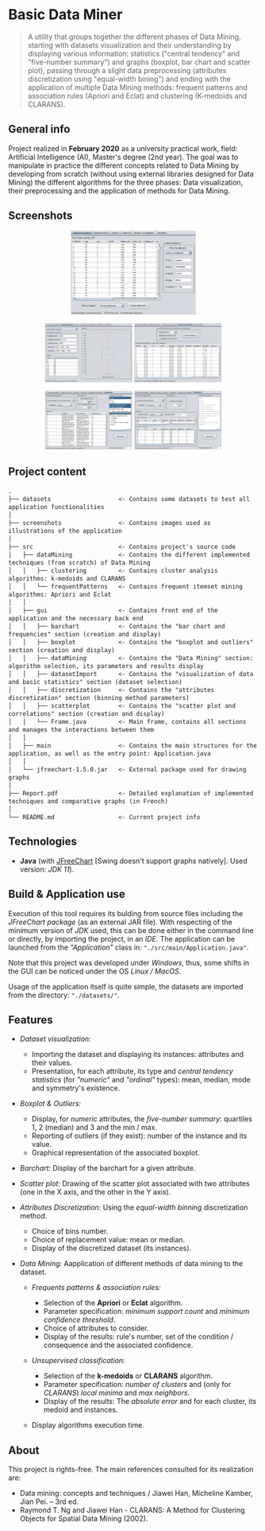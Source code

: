 # Basic Data Miner

> A utility that groups together the different phases of Data Mining, starting with datasets visualization and their understanding by displaying various information: statistics ("central tendency" and "five-number summary") and graphs (boxplot, bar chart and scatter plot), passing through a slight data preprocessing (attributes discretization using "equal-width bining") and ending with the application of multiple Data Mining methods: frequent patterns and association rules (Apriori and Eclat) and clustering (K-medoids and CLARANS).

## General info

Project realized in **February 2020** as a university practical work, field: Artificial Intelligence (AI), Master's degree (2nd year). The goal was to manipulate in practice the different concepts related to Data Mining by developing from scratch (without using external libraries designed for Data Mining) the different algorithms for the three phases: Data visualization, their preprocessing and the application of methods for Data Mining.

## Screenshots

<p align="center">
    <p align="center">
      <img width="50%" height="30%" src="screenshots/dataset_visualization_image.png" alt="Dataset visualization">
    </p>
    <p align="center">
      <img width="35%" height="60%" src="screenshots/boxplot_outliers_image.png" alt="Boxplot & Outliers">
      <img width="35%" height="60%" src="screenshots/attributes_discretization_image.png" alt="Attributes Discretization">
    </p>
	<p align="center">
      <img width="35%" height="60%" src="screenshots/apriori_image.png" alt="Apriori (Data Mining)">
      <img width="35%" height="60%" src="screenshots/k-medoids_image.png" alt="K-medoids (Data Mining)">
    </p>
</p>

## Project content

```text
.
├── datasets                   <- Contains some datasets to test all application functionalities
│
├── screenshots                <- Contains images used as illustrations of the application
│
├── src                        <- Contains project's source code
│   ├── dataMining             <- Contains the different implemented techniques (from scratch) of Data Mining
│   │   ├── clustering         <- Contains cluster analysis algorithms: k-medoids and CLARANS
│   │   └── frequentPatterns   <- Contains frequent itemset mining algorithms: Apriori and Eclat
│   │
│   ├── gui                    <- Contains front end of the application and the necessary back end
│   │   ├── barchart           <- Contains the "bar chart and frequencies" section (creation and display)
│   │   ├── boxplot            <- Contains the "boxplot and outliers" section (creation and display)
│   │   ├── dataMining         <- Contains the "Data Mining" section: algorithm selection, its parameters and results display
│   │   ├── datasetImport      <- Contains the "visualization of data and basic statistics" section (dataset selection)
│   │   ├── discretization     <- Contains the "attributes discretization" section (binning method parameters)
│   │   ├── scatterplot        <- Contains the "scatter plot and correlations" section (creation and display)
│   │   └── Frame.java         <- Main frame, contains all sections and manages the interactions between them
│   │
│   ├── main                   <- Contains the main structures for the application, as well as the entry point: Application.java
│   │
│   └── jfreechart-1.5.0.jar   <- External package used for drawing graphs
│
├── Report.pdf                 <- Detailed explanation of implemented techniques and comparative graphs (in French)
│
└── README.md                  <- Current project info
```

## Technologies

- **Java** (with [JFreeChart](https://github.com/jfree/jfreechart) [Swing doesn't support graphs natively]. Used version: *JDK 11*).

## Build & Application use

Execution of this tool requires its bulding from source files including the *JFreeChart package* (as an external JAR file). With respecting of the minimum version of *JDK* used, this can be done either in the command line or directly, by importing the project, in an *IDE*. The application can be launched from the *"Application"* class in: ``"./src/main/Application.java"``.

Note that this project was developed under *Windows*, thus, some shifts in the GUI can be noticed under the OS *Linux / MacOS*.

Usage of the application itself is quite simple, the datasets are imported from the directory: ``"./datasets/"``.

## Features

- *Dataset visualization:*
  - Importing the dataset and displaying its instances: attributes and their values.
  - Presentation, for each attribute, its type and *central tendency statistics* (for *"numeric"* and *"ordinal"* types): mean, median, mode and symmetry's existence.

- *Boxplot & Outliers:*
  - Display, for *numeric* attributes, the *five-number summary*: quartiles 1, 2 (median) and 3 and the min / max.
  - Reporting of outliers (if they exist): number of the instance and its value.
  - Graphical representation of the associated boxplot.

- *Barchart:* Display of the barchart for a given attribute.

- *Scatter plot:* Drawing of the scatter plot associated with two attributes (one in the X axis, and the other in the Y axis).

- *Attributes Discretization:* Using the *equal-width binning* discretization method.
  - Choice of bins number.
  - Choice of replacement value: mean or median.
  - Display of the discretized dataset (its instances).

- *Data Mining:* Aapplication of different methods of data mining to the dataset.

  - *Frequents patterns & association rules:*
    - Selection of the **Apriori** or **Eclat** algorithm.
    - Parameter specification: *minimum support count* and *minimum confidence threshold*.
    - Choice of attributes to consider.
    - Display of the results: rule's number, set of the condition / consequence and the associated confidence.

  - *Unsupervised classification:*
    - Selection of the **k-medoids** or **CLARANS** algorithm.
    - Parameter specification: *number of clusters* and (only for *CLARANS*) *local minima* and *max neighbors*.
    - Display of the results: The *absolute error* and for each cluster, its medoid and instances.

  - Display algorithms execution time.

## About

This project is rights-free. The main references consulted for its realization are:

- Data mining: concepts and techniques / Jiawei Han, Micheline Kamber, Jian Pei. – 3rd ed.
- Raymond T. Ng and Jiawei Han - CLARANS: A Method for Clustering Objects for Spatial Data Mining (2002).
